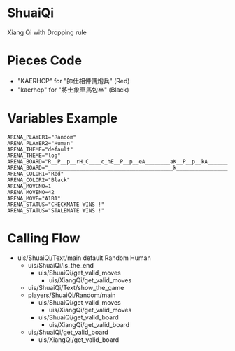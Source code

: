 ShuaiQi
=======
Xiang Qi with Dropping rule

Pieces Code
===========
* "KAERHCP" for "帥仕相俥傌炮兵" (Red)
* "kaerhcp" for "將士象車馬包卒" (Black)

Variables Example
=================
	ARENA_PLAYER1="Random"
	ARENA_PLAYER2="Human"
	ARENA_THEME="default"
	ARENA_THEME="log"
	ARENA_BOARD="R__P__p__rH_C____c_hE__P__p__eA________aK__P__p__kA________aE__P__p__eH_C____c_hR__P__p__r|"
	ARENA_BOARD="________________________________________k_________________________________________________|KAAEERRHHCCPPPPPaaeerrhhccppppp"
	ARENA_COLOR1="Red"
	ARENA_COLOR2="Black"
	ARENA_MOVENO=1
	ARENA_MOVENO=42
	ARENA_MOVE="A1B1"
	ARENA_STATUS="CHECKMATE WINS !"
	ARENA_STATUS="STALEMATE WINS !"

Calling Flow
============
* uis/ShuaiQi/Text/main default Random Human
	* uis/ShuaiQi/is_the_end
		* uis/ShuaiQi/get_valid_moves
			* uis/XiangQi/get_valid_moves
	* uis/ShuaiQi/Text/show_the_game
	* players/ShuaiQi/Random/main
		* uis/ShuaiQi/get_valid_moves
			* uis/XiangQi/get_valid_moves
		* uis/ShuaiQi/get_valid_board
			* uis/XiangQi/get_valid_board
	* uis/ShuaiQi/get_valid_board
		* uis/XiangQi/get_valid_board
